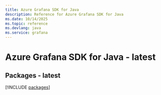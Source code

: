 ```yaml
---
title: Azure Grafana SDK for Java
description: Reference for Azure Grafana SDK for Java
ms.date: 10/14/2025
ms.topic: reference
ms.devlang: java
ms.service: grafana
---
```

# Azure Grafana SDK for Java - latest
## Packages - latest
[!INCLUDE [packages](grafana-index.md)]